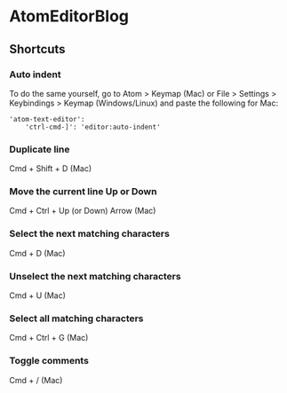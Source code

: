 # AtomEditorBlog

## Shortcuts

### Auto indent
To do the same yourself, go to Atom > Keymap (Mac) or File > Settings > Keybindings > Keymap (Windows/Linux) and paste the following for Mac:

    'atom-text-editor':
        'ctrl-cmd-]': 'editor:auto-indent'

### Duplicate line
Cmd + Shift + D (Mac)

### Move the current line Up or Down
Cmd + Ctrl + Up (or Down) Arrow (Mac)

### Select the next matching characters
Cmd + D (Mac)

### Unselect the next matching characters
Cmd + U (Mac)

### Select all matching characters
Cmd + Ctrl + G (Mac)

### Toggle comments
Cmd + / (Mac)

